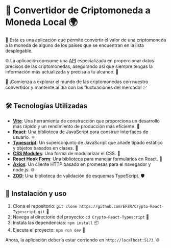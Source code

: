 # 💱 Convertidor de Criptomoneda a Moneda Local 🌍

📱 Esta es una aplicación que permite convertir el valor de una criptomoneda a la moneda de alguno de los países que se encuentran en la lista desplegable.

🌐 La aplicación consume una [API](https://min-api.cryptocompare.com/) especializada en proporcionar datos precisos de las criptomonedas, asegurando así que siempre tengas la información más actualizada y precisa a tu alcance. 💼

🚀 ¡Comienza a explorar el mundo de las criptomonedas con nuestro convertidor y mantente al día con las fluctuaciones del mercado! 💹

## 🛠️ Tecnologías Utilizadas

- [**Vite**](https://vitejs.dev/): Una herramienta de construcción que proporciona un desarrollo más rápido y un rendimiento de producción más eficiente. 🚀
- [**React**](https://es.reactjs.org/): Una biblioteca de JavaScript para construir interfaces de usuario. ⚛️
- [**Typescript**](https://www.typescriptlang.org/): Un superconjunto de JavaScript que añade tipado estático y objetos basados en clases. 📘
- [**CSS Modules**](https://github.com/css-modules/css-modules): Una forma de modularizar el CSS. 🎨
- [**React Hook Form**](https://react-hook-form.com/): Una biblioteca para manejar formularios en React. 📝
- [**Axios**](https://axios-http.com/): Un cliente HTTP basado en promesas para el navegador y node.js. 🌐
- [**ZOD**](https://zod.dev/): Una biblioteca de validación de esquemas TypeScript. 🛡️

## 🚀 Instalación y uso

1. Clona el repositorio: `git clone https://github.com/EFZR/Crypto-React-Typescript.git` 📂
2. Navega al directorio del proyecto: `cd Crypto-React-Typescript` 📁
3. Instala las dependencias: `npm install` 📦
4. Ejecuta el proyecto: `npm run dev` 🏃

Ahora, la aplicación debería estar corriendo en `http://localhost:5173`. 🌐
